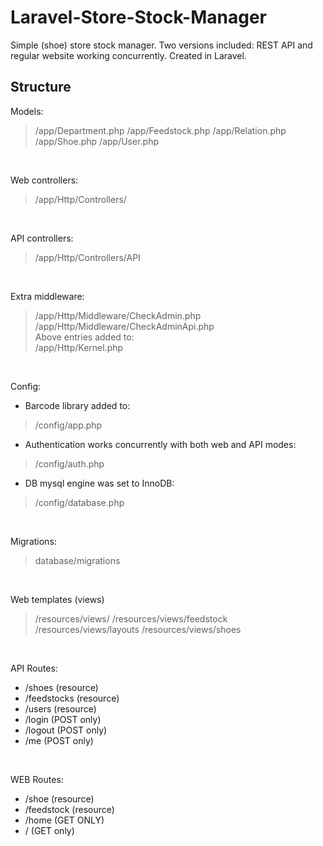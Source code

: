 # Laravel-Store-Stock-Manager
Simple (shoe) store stock manager. Two versions included: REST API and regular website working concurrently.
Created in Laravel.
<br />

## Structure
Models:
> /app/Department.php
> /app/Feedstock.php
> /app/Relation.php
> /app/Shoe.php
> /app/User.php
<br />

Web controllers:
> /app/Http/Controllers/
<br />

API controllers:
> /app/Http/Controllers/API
<br />

Extra middleware:
> /app/Http/Middleware/CheckAdmin.php  
> /app/Http/Middleware/CheckAdminApi.php  
> Above entries added to:  
> /app/Http/Kernel.php
<br />

Config:  
- Barcode library added to:
> /config/app.php  
- Authentication works concurrently with both web and API modes: 
> /config/auth.php  
- DB mysql engine was set to InnoDB: 
> /config/database.php  
<br />

Migrations:
> database/migrations
<br />

Web templates (views)
> /resources/views/
> /resources/views/feedstock
> /resources/views/layouts
> /resources/views/shoes
<br />

API Routes:  
- /shoes (resource)
- /feedstocks (resource)
- /users (resource)
- /login (POST only)
- /logout (POST only)
- /me (POST only)
<br />

WEB Routes:
- /shoe (resource)
- /feedstock (resource)
- /home (GET ONLY)
- / (GET only)
<br />



